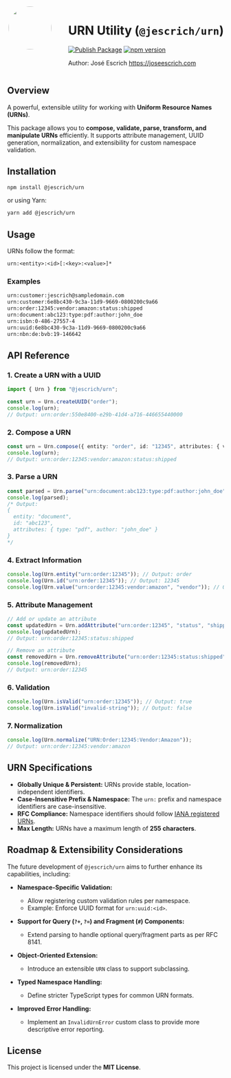 <div style="display: flex; justify-content: space-between; align-items: flex-start;">
  <img src="https://media.licdn.com/dms/image/v2/D4D03AQHxXbXeM_z1DA/profile-displayphoto-shrink_800_800/profile-displayphoto-shrink_800_800/0/1727299483731?e=1744848000&v=beta&t=IqXJPILyd7pGjiDnPoMXoo4CpTQ_hrVdLQLNcNyDPVI" width="100" height="100" style="border-radius: 50%;" align="right" />
<div>

# URN Utility (`@jescrich/urn`)

[![Publish Package](https://github.com/jescrich/urn/actions/workflows/publish.yml/badge.svg)](https://github.com/jescrich/urn/actions/workflows/publish.yml) [![npm version](https://badge.fury.io/js/@jescrich%2Furn.svg)](https://badge.fury.io/js/@jescrich%2Furn)

Author: José Escrich https://joseescrich.com
</div>

</div>


## Overview
A powerful, extensible utility for working with **Uniform Resource Names (URNs)**.

This package allows you to **compose, validate, parse, transform, and manipulate URNs** efficiently. It supports attribute management, UUID generation, normalization, and extensibility for custom namespace validation.

## Installation

```sh
npm install @jescrich/urn
```

or using Yarn:

```sh
yarn add @jescrich/urn
```

## Usage

URNs follow the format:  
```txt
urn:<entity>:<id>[:<key>:<value>]*
```

### **Examples**
```txt
urn:customer:jescrich@sampledomain.com
urn:customer:6e8bc430-9c3a-11d9-9669-0800200c9a66
urn:order:12345:vendor:amazon:status:shipped
urn:document:abc123:type:pdf:author:john_doe
urn:isbn:0-486-27557-4
urn:uuid:6e8bc430-9c3a-11d9-9669-0800200c9a66
urn:nbn:de:bvb:19-146642
```

## API Reference

### **1. Create a URN with a UUID**
```ts
import { Urn } from "@jescrich/urn";

const urn = Urn.createUUID("order");
console.log(urn);
// Output: urn:order:550e8400-e29b-41d4-a716-446655440000
```

### **2. Compose a URN**
```ts
const urn = Urn.compose({ entity: "order", id: "12345", attributes: { vendor: "amazon", status: "shipped" } });
console.log(urn);
// Output: urn:order:12345:vendor:amazon:status:shipped
```

### **3. Parse a URN**
```ts
const parsed = Urn.parse("urn:document:abc123:type:pdf:author:john_doe");
console.log(parsed);
/* Output:
{
  entity: "document",
  id: "abc123",
  attributes: { type: "pdf", author: "john_doe" }
}
*/
```

### **4. Extract Information**
```ts
console.log(Urn.entity("urn:order:12345")); // Output: order
console.log(Urn.id("urn:order:12345")); // Output: 12345
console.log(Urn.value("urn:order:12345:vendor:amazon", "vendor")); // Output: amazon
```

### **5. Attribute Management**
```ts
// Add or update an attribute
const updatedUrn = Urn.addAttribute("urn:order:12345", "status", "shipped");
console.log(updatedUrn);
// Output: urn:order:12345:status:shipped

// Remove an attribute
const removedUrn = Urn.removeAttribute("urn:order:12345:status:shipped", "status");
console.log(removedUrn);
// Output: urn:order:12345
```

### **6. Validation**
```ts
console.log(Urn.isValid("urn:order:12345")); // Output: true
console.log(Urn.isValid("invalid-string")); // Output: false
```

### **7. Normalization**
```ts
console.log(Urn.normalize("URN:Order:12345:Vendor:Amazon"));
// Output: urn:order:12345:vendor:amazon
```

## URN Specifications
- **Globally Unique & Persistent:** URNs provide stable, location-independent identifiers.
- **Case-Insensitive Prefix & Namespace:** The `urn:` prefix and namespace identifiers are case-insensitive.
- **RFC Compliance:** Namespace identifiers should follow [IANA registered URNs](https://www.iana.org/assignments/urn-namespaces/urn-namespaces.xhtml).
- **Max Length:** URNs have a maximum length of **255 characters**.

## Roadmap & Extensibility Considerations
The future development of `@jescrich/urn` aims to further enhance its capabilities, including:

- **Namespace-Specific Validation:**
  - Allow registering custom validation rules per namespace.
  - Example: Enforce UUID format for `urn:uuid:<id>`.

- **Support for Query (`?+`, `?=`) and Fragment (`#`) Components:**
  - Extend parsing to handle optional query/fragment parts as per RFC 8141.
  
- **Object-Oriented Extension:**
  - Introduce an extensible `URN` class to support subclassing.
  
- **Typed Namespace Handling:**
  - Define stricter TypeScript types for common URN formats.
  
- **Improved Error Handling:**
  - Implement an `InvalidUrnError` custom class to provide more descriptive error reporting.

## License
This project is licensed under the **MIT License**.


